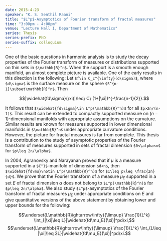 ```yaml
---
date: 2015-4-23
speaker: "K. S. Senthil Raani"
title: "$L^p$-Asymptotics of Fourier transform of fractal measures"
time: "3:00pm - 4:00pm"
venue: "Lecture Hall I, Department of Mathematics"
series: Thesis
series-prefix: PhD
series-suffix: colloquium
---
```

One of the basic questions in harmonic analysis is to study the decay properties of the Fourier transform of measures or distributions supported on thin sets in `$\mathbb{R}^n$`. When the support is a smooth enough manifold, an almost complete picture is available. One of the early results in this direction is the following: Let `$f\in C_c^{\infty}(d\sigma)$`, where `$d\sigma$` is the surface measure on the sphere `$S^{n-1}\subset\mathbb{R}^n$`. Then

$$|\widehat{fd\sigma}(\xi)|\leq\ C\ (1+|\xi|)^{-\frac{n-1}{2}}.$$

It follows that `$\widehat{fd\sigma}\in L^p(\mathbb{R}^n)$` for all
`$p>2n/(n-1)$`. This result can be extended to compactly
supported measure on $(n-1)$-dimensional manifolds with
appropriate assumptions on the curvature. Similar results are
known for measures supported in lower dimensional manifolds in
`$\mathbb{R}^n$` under appropriate curvature conditions. However, the
picture for fractal measures is far from complete. This thesis is
a contribution to the study of asymptotic properties of the
Fourier transform of measures supported in sets of fractal
dimension `$0<\alpha<n$` for `$p\leq 2n/\alpha$`.

In 2004, Agranovsky and Narayanan proved that if $\mu$ is a
measure supported in a `$C^1$`-manifold of dimension `$d<n$`, then
`$\widehat{fd\mu}\notin L^p(\mathbb{R}^n)$` for `$1\leq p\leq \frac{2n}{d}$`. We
prove that the Fourier transform of a measure $\mu_E$ supported in
a set $E$ of fractal dimension $\alpha$ does not belong to
`$L^p(\mathbb{R}^n)$` for `$p\leq 2n/\alpha$`. We also study `$L^p$`-asymptotics
of the Fourier transform of fractal measures $\mu_E$ under
appropriate conditions on $E$ and give quantitative versions of
the above statement by obtaining lower and upper bounds for the
following:

  $$\underset{L\mathbb{R}ightarrow\infty}{\limsup} \frac{1}{L^k}
    \int_{|\xi|\leq L}|\widehat{fd\mu_E}(\xi)|^pd\xi,$$
  $$\underset{L\mathbb{R}ightarrow\infty}{\limsup} \frac{1}{L^k}
     \int_{L\leq |\xi|\leq 2L}|\widehat{fd\mu_E}(\xi)|^pd\xi.$$
